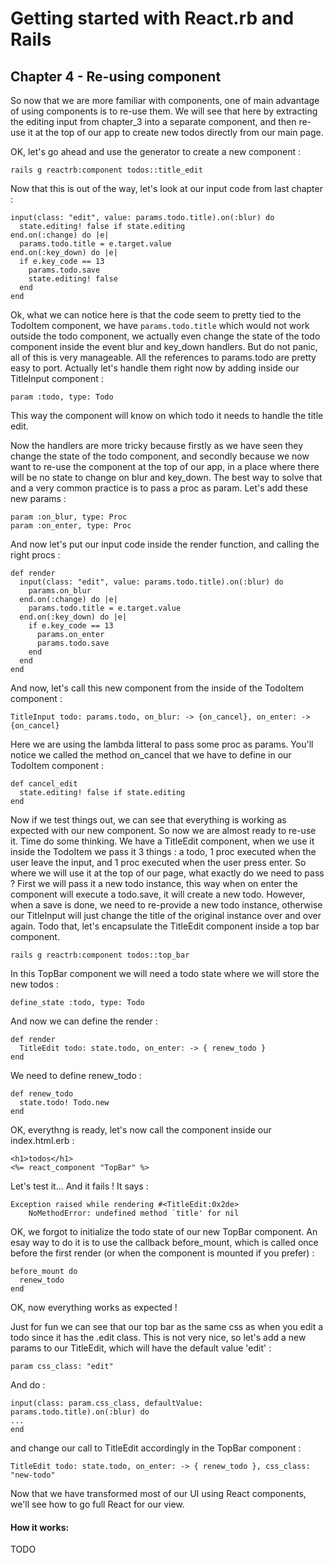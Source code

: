 # Getting started with React.rb and Rails

## Chapter 4 - Re-using component

So now that we are more familiar with components, one of main advantage of using components is to re-use them. We will see that here by extracting the editing input from chapter_3 into a separate component, and then re-use it at the top of our app to create new todos directly from our main page.

OK, let's go ahead and use the generator to create a new component :

```
rails g reactrb:component todos::title_edit
```

Now that this is out of the way, let's look at our input code from last chapter :

```
input(class: "edit", value: params.todo.title).on(:blur) do
  state.editing! false if state.editing
end.on(:change) do |e|
  params.todo.title = e.target.value
end.on(:key_down) do |e|
  if e.key_code == 13
    params.todo.save
    state.editing! false
  end
end

```

Ok, what we can notice here is that the code seem to pretty tied to the TodoItem component, we have `params.todo.title` which would not work outside the todo component, we actually even change the state of the todo component inside the event blur and key_down handlers.
But do not panic, all of this is very manageable. All the references to params.todo are pretty easy to port. Actually let's handle them right now by adding inside our TitleInput component :

```
param :todo, type: Todo
```

This way the component will know on which todo it needs to handle the title edit.

Now the handlers are more tricky because firstly as we have seen they change the state of the todo component, and secondly because we now want to re-use the component at the top of our app, in a place where there will be no state to change on blur and key_down. The best way to solve that and a very common practice is to pass a proc as param. Let's add these new params :

```
param :on_blur, type: Proc
param :on_enter, type: Proc
```

And now let's put our input code inside the render function, and calling the right procs :

```
def render
  input(class: "edit", value: params.todo.title).on(:blur) do
    params.on_blur
  end.on(:change) do |e|
    params.todo.title = e.target.value
  end.on(:key_down) do |e|
    if e.key_code == 13
      params.on_enter
      params.todo.save
    end
  end
end
```

And now, let's call this new component from the inside of the TodoItem component :

```
TitleInput todo: params.todo, on_blur: -> {on_cancel}, on_enter: -> {on_cancel}
```

Here we are using the lambda litteral to pass some proc as params. You'll notice we called the method on_cancel that we have to define in our TodoItem component :

```
def cancel_edit
  state.editing! false if state.editing
end
```

Now if we test things out, we can see that everything is working as expected with our new component.
So now we are almost ready to re-use it. Time do some thinking. We have a TitleEdit component, when we use it inside the TodoItem we pass it 3 things : a todo, 1 proc executed when the user leave the input, and 1 proc executed when the user press enter. So where we will use it at the top of our page, what exactly do we need to pass ?
First we will pass it a new todo instance, this way when on enter the component will execute a todo.save, it will create a new todo. However, when a save is done, we need to re-provide a new todo instance, otherwise our TitleInput will just change the title of the original instance over and over again. Todo that, let's encapsulate the TitleEdit component inside a top bar component.

```
rails g reactrb:component todos::top_bar

```

In this TopBar component we will need a todo state where we will store the new todos :

```
define_state :todo, type: Todo
```

And now we can define the render :

```
def render
  TitleEdit todo: state.todo, on_enter: -> { renew_todo }
end
```

We need to define renew_todo :

```
def renew_todo
  state.todo! Todo.new
end
```

OK, everythng is ready, let's now call the component inside our index.html.erb :

```
<h1>todos</h1>
<%= react_component "TopBar" %>
```

Let's test it... And it fails ! It says :

```
Exception raised while rendering #<TitleEdit:0x2de>
    NoMethodError: undefined method `title' for nil
```

OK, we forgot to initialize the todo state of our new TopBar component. An esay way to do it is to use the callback before_mount, which is called once before the first render (or when the component is mounted if you prefer) :

```
before_mount do
  renew_todo
end
```

OK, now everything works as expected !

Just for fun we can see that our top bar as the same css as when you edit a todo since it has the .edit class. This is not very nice, so let's add a new params to our TitleEdit, which will have the default value 'edit' :

```
param css_class: "edit"
```

And do :

```
input(class: param.css_class, defaultValue: params.todo.title).on(:blur) do
...
end
```

and change our call to TitleEdit accordingly in the TopBar component :

```
TitleEdit todo: state.todo, on_enter: -> { renew_todo }, css_class: "new-todo"
```


Now that we have transformed most of our UI using React components, we'll see how to go full React for our view.



#### How it works:

TODO
